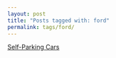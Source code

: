 ```yaml
---
layout: post
title: "Posts tagged with: ford"
permalink: tags/ford/
---
```

[Self-Parking Cars](/2011/08/self-parking-cars)
